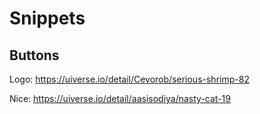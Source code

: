 # Snippets

## Buttons

Logo:
https://uiverse.io/detail/Cevorob/serious-shrimp-82

Nice:
https://uiverse.io/detail/aasisodiya/nasty-cat-19